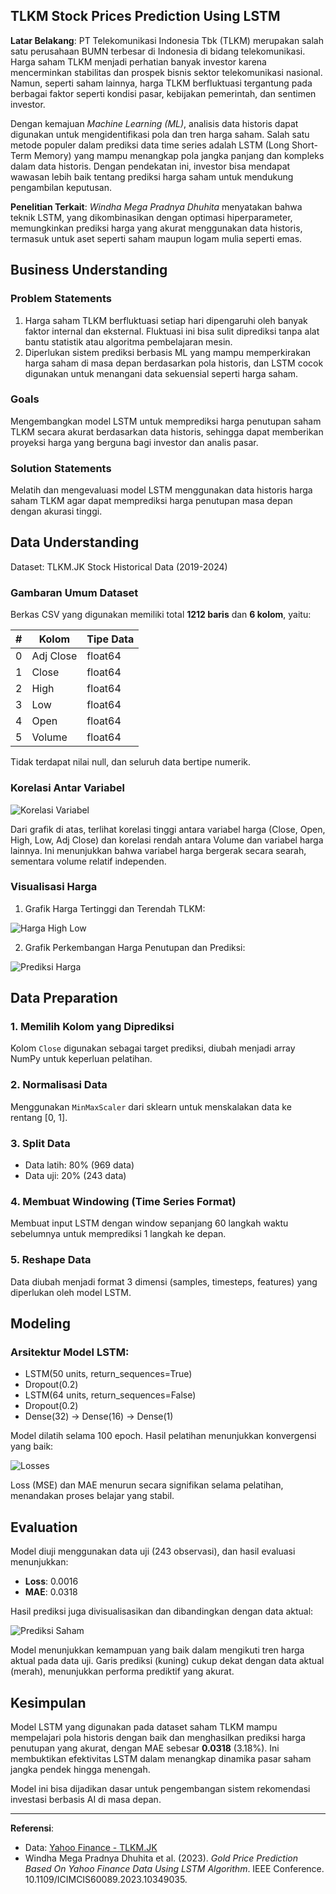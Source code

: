 ## TLKM Stock Prices Prediction Using LSTM

**Latar Belakang**:
PT Telekomunikasi Indonesia Tbk (TLKM) merupakan salah satu perusahaan BUMN terbesar di Indonesia di bidang telekomunikasi. Harga saham TLKM menjadi perhatian banyak investor karena mencerminkan stabilitas dan prospek bisnis sektor telekomunikasi nasional. Namun, seperti saham lainnya, harga TLKM berfluktuasi tergantung pada berbagai faktor seperti kondisi pasar, kebijakan pemerintah, dan sentimen investor.

Dengan kemajuan *Machine Learning (ML)*, analisis data historis dapat digunakan untuk mengidentifikasi pola dan tren harga saham. Salah satu metode populer dalam prediksi data time series adalah LSTM (Long Short-Term Memory) yang mampu menangkap pola jangka panjang dan kompleks dalam data historis. Dengan pendekatan ini, investor bisa mendapat wawasan lebih baik tentang prediksi harga saham untuk mendukung pengambilan keputusan.

**Penelitian Terkait**:
*Windha Mega Pradnya Dhuhita* menyatakan bahwa teknik LSTM, yang dikombinasikan dengan optimasi hiperparameter, memungkinkan prediksi harga yang akurat menggunakan data historis, termasuk untuk aset seperti saham maupun logam mulia seperti emas.

## Business Understanding

### Problem Statements

1. Harga saham TLKM berfluktuasi setiap hari dipengaruhi oleh banyak faktor internal dan eksternal. Fluktuasi ini bisa sulit diprediksi tanpa alat bantu statistik atau algoritma pembelajaran mesin.
2. Diperlukan sistem prediksi berbasis ML yang mampu memperkirakan harga saham di masa depan berdasarkan pola historis, dan LSTM cocok digunakan untuk menangani data sekuensial seperti harga saham.

### Goals

Mengembangkan model LSTM untuk memprediksi harga penutupan saham TLKM secara akurat berdasarkan data historis, sehingga dapat memberikan proyeksi harga yang berguna bagi investor dan analis pasar.

### Solution Statements

Melatih dan mengevaluasi model LSTM menggunakan data historis harga saham TLKM agar dapat memprediksi harga penutupan masa depan dengan akurasi tinggi.

## Data Understanding

Dataset: TLKM.JK Stock Historical Data (2019-2024)

### Gambaran Umum Dataset

Berkas CSV yang digunakan memiliki total **1212 baris** dan **6 kolom**, yaitu:

| # | Kolom     | Tipe Data |
| - | --------- | --------- |
| 0 | Adj Close | float64   |
| 1 | Close     | float64   |
| 2 | High      | float64   |
| 3 | Low       | float64   |
| 4 | Open      | float64   |
| 5 | Volume    | float64   |

Tidak terdapat nilai null, dan seluruh data bertipe numerik.

### Korelasi Antar Variabel

![Korelasi Variabel](attachment\:file-Gt2QUXyCvEGNyREHYnbxGV)

Dari grafik di atas, terlihat korelasi tinggi antara variabel harga (Close, Open, High, Low, Adj Close) dan korelasi rendah antara Volume dan variabel harga lainnya. Ini menunjukkan bahwa variabel harga bergerak secara searah, sementara volume relatif independen.

### Visualisasi Harga

1. Grafik Harga Tertinggi dan Terendah TLKM:

![Harga High Low](attachment\:file-4Yxt3DyrGqqKAfyx6iYihN)

2. Grafik Perkembangan Harga Penutupan dan Prediksi:

![Prediksi Harga](attachment\:file-MSjpUGH27vGYjXXfXTLuBZ)

## Data Preparation

### 1. Memilih Kolom yang Diprediksi

Kolom `Close` digunakan sebagai target prediksi, diubah menjadi array NumPy untuk keperluan pelatihan.

### 2. Normalisasi Data

Menggunakan `MinMaxScaler` dari sklearn untuk menskalakan data ke rentang \[0, 1].

### 3. Split Data

* Data latih: 80% (969 data)
* Data uji: 20% (243 data)

### 4. Membuat Windowing (Time Series Format)

Membuat input LSTM dengan window sepanjang 60 langkah waktu sebelumnya untuk memprediksi 1 langkah ke depan.

### 5. Reshape Data

Data diubah menjadi format 3 dimensi (samples, timesteps, features) yang diperlukan oleh model LSTM.

## Modeling

### Arsitektur Model LSTM:

* LSTM(50 units, return\_sequences=True)
* Dropout(0.2)
* LSTM(64 units, return\_sequences=False)
* Dropout(0.2)
* Dense(32) → Dense(16) → Dense(1)

Model dilatih selama 100 epoch. Hasil pelatihan menunjukkan konvergensi yang baik:

![Losses](attachment\:file-XPrcRRZLdC1nP3ayGTHDCy)

Loss (MSE) dan MAE menurun secara signifikan selama pelatihan, menandakan proses belajar yang stabil.

## Evaluation

Model diuji menggunakan data uji (243 observasi), dan hasil evaluasi menunjukkan:

* **Loss**: 0.0016
* **MAE**: 0.0318

Hasil prediksi juga divisualisasikan dan dibandingkan dengan data aktual:

![Prediksi Saham](attachment\:file-MSjpUGH27vGYjXXfXTLuBZ)

Model menunjukkan kemampuan yang baik dalam mengikuti tren harga aktual pada data uji. Garis prediksi (kuning) cukup dekat dengan data aktual (merah), menunjukkan performa prediktif yang akurat.

## Kesimpulan

Model LSTM yang digunakan pada dataset saham TLKM mampu mempelajari pola historis dengan baik dan menghasilkan prediksi harga penutupan yang akurat, dengan MAE sebesar **0.0318** (3.18%). Ini membuktikan efektivitas LSTM dalam menangkap dinamika pasar saham jangka pendek hingga menengah.

Model ini bisa dijadikan dasar untuk pengembangan sistem rekomendasi investasi berbasis AI di masa depan.

---

**Referensi**:

* Data: [Yahoo Finance - TLKM.JK](https://finance.yahoo.com/quote/TLKM.JK)
* Windha Mega Pradnya Dhuhita et al. (2023). *Gold Price Prediction Based On Yahoo Finance Data Using LSTM Algorithm*. IEEE Conference. 10.1109/ICIMCIS60089.2023.10349035.
